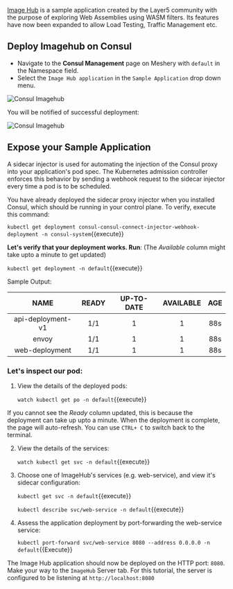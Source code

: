 [Image Hub](https://github.com/layer5io/image-hub) is a sample application created by the Layer5 community with the purpose of exploring Web Assemblies using WASM filters. Its features have now been expanded to allow Load Testing, Traffic Management etc.

## Deploy Imagehub on Consul

- Navigate to the **Consul Management** page on Meshery with `default` in the Namespace field.
- Select the `Image Hub application` in the `Sample Application` drop down menu.

![Consul Imagehub](./assets/consul-sample-app.png)

You will be notified of successful deployment:

![Consul Imagehub](./assets/consul-imagehub-success.png)

## Expose your Sample Application

A sidecar injector is used for automating the injection of the Consul proxy into your application's pod spec. The Kubernetes admission controller enforces this behavior by sending a webhook request to the sidecar injector every time a pod is to be scheduled.

You have already deployed the sidecar proxy injector when you installed Consul, which should be running in your control plane. To verify, execute this command:

`kubectl get deployment consul-consul-connect-injector-webhook-deployment -n consul-system`{{execute}}

**Let's verify that your deployment works. Run**:
(The *Available* column might take upto a minute to get updated)

`kubectl get deployment -n default`{{execute}}

Sample Output:

|        NAME       | READY | UP-TO-DATE | AVAILABLE | AGE |
|:-----------------:|:-----:|:----------:|:---------:|:---:|
| api-deployment-v1 |  1/1  |      1     |     1     | 88s |
|       envoy       |  1/1  |      1     |     1     | 88s |
|   web-deployment  |  1/1  |      1     |     1     | 88s |

### Let's inspect our pod:

1. View the details of the deployed pods:

    `watch kubectl get po -n default`{{execute}} 

If you cannot see the *Ready* column updated, this is because the deployment can take up upto a minute. When the deployment is complete, the page will auto-refresh. You can use `CTRL+ C` to switch back to the terminal.

2. View the details of the services:

    `watch kubectl get svc -n default`{{execute}} 

3. Choose one of ImageHub's services (e.g. web-service), and view it's sidecar configuration:

    `kubectl get svc -n default`{{execute}}

    `kubectl describe svc/web-service -n default`{{execute}}

4. Assess the application deployment by port-forwarding the web-service service:

    `kubectl port-forward svc/web-service 8080 --address 0.0.0.0 -n default`{{Execute}}

The Image Hub application should now be deployed on the HTTP port: `8080`. Make your way to the `ImageHub` Server tab. For this tutorial, the server is configured to be listening at `http://localhost:8080`